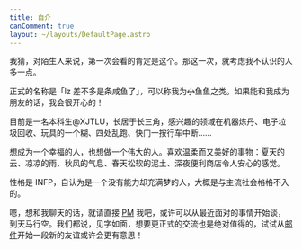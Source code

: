 ```yaml
---
title: 自介
canComment: true
layout: ~/layouts/DefaultPage.astro
---
```


我猜，对陌生人来说，第一次会看的肯定是这个。那这一次，就考虑我不认识的人多一点。

正式的名称是「lz 差不多是条咸鱼了」，可以称我为~~小~~鱼鱼之类。如果能和我成为朋友的话，我会很开心的！

目前是一名本科生@XJTLU，长居于长三角，感兴趣的领域在机器炼丹、电子垃圾回收、玩具的一个糊、四处乱跑、快门一按行车中断……

想成为一个幸福的人，也想做一个伟大的人。喜欢温柔而又美好的事物：夏天的云、凉凉的雨、秋风的气息、春天松软的泥土、深夜便利商店令人安心的感觉。

性格是 INFP，自认为是一个没有能力却充满梦的人，大概是与主流社会格格不入的。

嗯，想和我聊天的话，就请直接 [PM](https://connect.with.fish/tg-pm) 我吧，或许可以从最近面对的事情开始谈，到天马行空。我们都说，见字如面，想要更正式的交流也是绝对值得的，试试从[邮件](mailto:keep@with.fish)开始一段新的友谊或许会更有意思！